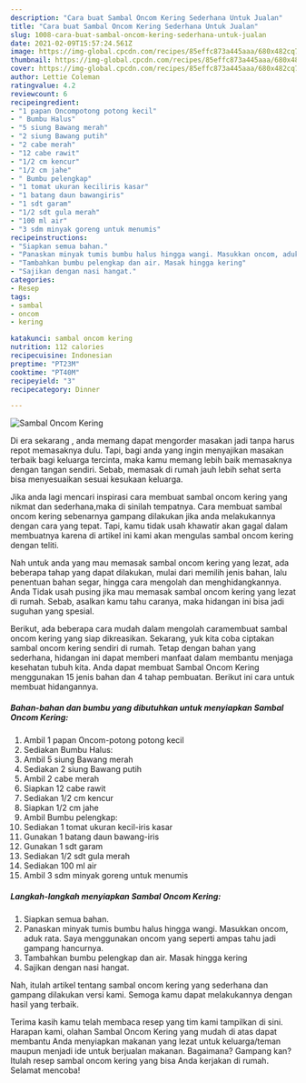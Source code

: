 ```yaml
---
description: "Cara buat Sambal Oncom Kering Sederhana Untuk Jualan"
title: "Cara buat Sambal Oncom Kering Sederhana Untuk Jualan"
slug: 1008-cara-buat-sambal-oncom-kering-sederhana-untuk-jualan
date: 2021-02-09T15:57:24.561Z
image: https://img-global.cpcdn.com/recipes/85effc873a445aaa/680x482cq70/sambal-oncom-kering-foto-resep-utama.jpg
thumbnail: https://img-global.cpcdn.com/recipes/85effc873a445aaa/680x482cq70/sambal-oncom-kering-foto-resep-utama.jpg
cover: https://img-global.cpcdn.com/recipes/85effc873a445aaa/680x482cq70/sambal-oncom-kering-foto-resep-utama.jpg
author: Lettie Coleman
ratingvalue: 4.2
reviewcount: 6
recipeingredient:
- "1 papan Oncompotong potong kecil"
- " Bumbu Halus"
- "5 siung Bawang merah"
- "2 siung Bawang putih"
- "2 cabe merah"
- "12 cabe rawit"
- "1/2 cm kencur"
- "1/2 cm jahe"
- " Bumbu pelengkap"
- "1 tomat ukuran keciliris kasar"
- "1 batang daun bawangiris"
- "1 sdt garam"
- "1/2 sdt gula merah"
- "100 ml air"
- "3 sdm minyak goreng untuk menumis"
recipeinstructions:
- "Siapkan semua bahan."
- "Panaskan minyak tumis bumbu halus hingga wangi. Masukkan oncom, aduk rata. Saya menggunakan oncom yang seperti ampas tahu jadi gampang hancurnya."
- "Tambahkan bumbu pelengkap dan air. Masak hingga kering"
- "Sajikan dengan nasi hangat."
categories:
- Resep
tags:
- sambal
- oncom
- kering

katakunci: sambal oncom kering 
nutrition: 112 calories
recipecuisine: Indonesian
preptime: "PT23M"
cooktime: "PT40M"
recipeyield: "3"
recipecategory: Dinner

---
```



![Sambal Oncom Kering](https://img-global.cpcdn.com/recipes/85effc873a445aaa/680x482cq70/sambal-oncom-kering-foto-resep-utama.jpg)

Di era  sekarang , anda memang dapat mengorder masakan jadi tanpa harus repot memasaknya dulu. Tapi, bagi anda yang ingin menyajikan masakan terbaik bagi keluarga tercinta, maka kamu memang lebih baik memasaknya dengan tangan sendiri. Sebab, memasak di rumah jauh lebih sehat serta bisa menyesuaikan sesuai kesukaan keluarga.

Jika anda lagi mencari inspirasi cara membuat sambal oncom kering yang nikmat dan sederhana,maka di sinilah tempatnya. Cara membuat sambal oncom kering  sebenarnya gampang dilakukan jika anda melakukannya dengan cara yang tepat. Tapi, kamu tidak usah khawatir akan gagal dalam membuatnya 
karena di artikel ini kami akan mengulas sambal oncom kering dengan teliti.  



Nah untuk anda yang mau memasak sambal oncom kering yang lezat, ada beberapa tahap yang dapat dilakukan, mulai dari memilih jenis bahan, lalu penentuan bahan segar, hingga cara mengolah dan menghidangkannya. Anda Tidak usah pusing jika mau memasak sambal oncom kering yang lezat di rumah. Sebab, asalkan kamu  tahu caranya, maka hidangan ini bisa jadi suguhan yang spesial.

Berikut, ada beberapa cara mudah dalam mengolah caramembuat sambal oncom kering yang siap dikreasikan. Sekarang, yuk kita coba ciptakan sambal oncom kering sendiri di rumah. Tetap dengan bahan yang sederhana, hidangan ini dapat memberi manfaat dalam membantu menjaga kesehatan tubuh kita. Anda dapat membuat Sambal Oncom Kering menggunakan 15 jenis bahan dan 4 tahap pembuatan. Berikut ini cara untuk membuat hidangannya.

<!--inarticleads1-->

##### Bahan-bahan dan bumbu yang dibutuhkan untuk menyiapkan Sambal Oncom Kering:

1. Ambil 1 papan Oncom-potong potong kecil
1. Sediakan  Bumbu Halus:
1. Ambil 5 siung Bawang merah
1. Sediakan 2 siung Bawang putih
1. Ambil 2 cabe merah
1. Siapkan 12 cabe rawit
1. Sediakan 1/2 cm kencur
1. Siapkan 1/2 cm jahe
1. Ambil  Bumbu pelengkap:
1. Sediakan 1 tomat ukuran kecil-iris kasar
1. Gunakan 1 batang daun bawang-iris
1. Gunakan 1 sdt garam
1. Sediakan 1/2 sdt gula merah
1. Sediakan 100 ml air
1. Ambil 3 sdm minyak goreng untuk menumis




<!--inarticleads2-->

##### Langkah-langkah menyiapkan Sambal Oncom Kering:

1. Siapkan semua bahan.
1. Panaskan minyak tumis bumbu halus hingga wangi. Masukkan oncom, aduk rata. Saya menggunakan oncom yang seperti ampas tahu jadi gampang hancurnya.
1. Tambahkan bumbu pelengkap dan air. Masak hingga kering
1. Sajikan dengan nasi hangat.




Nah, itulah artikel tentang  sambal oncom kering  yang sederhana dan gampang dilakukan versi kami. Semoga kamu dapat melakukannya dengan hasil yang terbaik. 

Terima kasih kamu telah membaca resep yang tim kami tampilkan di sini. Harapan kami, olahan  Sambal Oncom Kering yang mudah di atas dapat membantu Anda menyiapkan makanan yang lezat untuk keluarga/teman maupun menjadi ide untuk berjualan makanan. Bagaimana? Gampang kan? Itulah resep sambal oncom kering yang bisa Anda kerjakan di rumah. Selamat mencoba!

